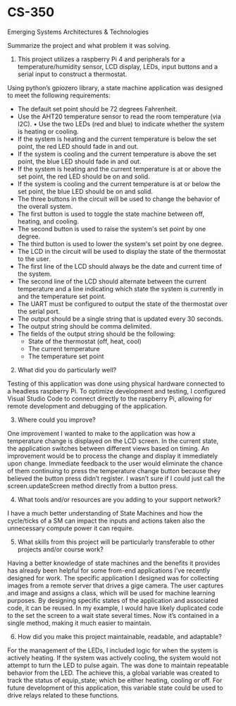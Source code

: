 # CS-350
Emerging Systems Architectures &amp; Technologies

Summarize the project and what problem it was solving.

1. This project utilizes a raspberry Pi 4 and peripherals for a temperature/humidity sensor, LCD display, LEDs, input buttons and a serial input to construct a thermostat.

Using python’s gpiozero library, a state machine application was designed to meet the following requirements:

*	The default set point should be 72 degrees Fahrenheit.
*	Use the AHT20 temperature sensor to read the room temperature (via I2C).
•	Use the two LEDs (red and blue) to indicate whether the system is heating or cooling.
*	If the system is heating and the current temperature is below the set point, the red LED should fade in and out.
*	If the system is cooling and the current temperature is above the set point, the blue LED	should fade in and out.
* If the system is heating and the current temperature is at or above the set point, the red LED should be on and solid.
* If the system is cooling and the current temperature is at or below the set point, the blue LED should be on and solid.
* The three buttons in the circuit will be used to change the behavior of the overall system.
* The first button is used to toggle the state machine between off, heating, and cooling.
* The second button is used to raise the system's set point by one degree.
* The third button is used to lower the system's set point by one degree.
* The LCD in the circuit will be used to display the state of the thermostat to the user.
* The first line of the LCD should always be the date and current time of the system.
* The second line of the LCD should alternate between the current temperature and a line indicating which state the system is currently in and the temperature set point.
* The UART must be configured to output the state of the thermostat over the serial port.
* The output should be a single string that is updated every 30 seconds.
* The output string should be comma delimited.
* The fields of the output string should be the following:
  * State of the thermostat (off, heat, cool)
  * The current temperature
  * The temperature set point

2. What did you do particularly well?

Testing of this application was done using physical hardware connected to a headless raspberry Pi. To optimize development and testing, I configured Visual Studio Code to connect directly to the raspberry Pi, allowing for remote development and debugging of the application.

3. Where could you improve?

One improvement I wanted to make to the application was how a temperature change is displayed on the LCD screen. In the current state, the application switches between different views based on timing. An improvement would be to process the change and display it immediately upon change. Immediate feedback to the user would eliminate the chance of them continuing to press the temperature change button because they believed the button press didn’t register. I wasn’t sure if I could just call the screen.updateScreen method directly from a button press. 

4. What tools and/or resources are you adding to your support network?

I have a much better understanding of State Machines and how the cycle/ticks of a SM can impact the inputs and actions taken also the unnecessary compute power it can require.

5. What skills from this project will be particularly transferable to other projects and/or course work?

Having a better knowledge of state machines and the benefits it provides has already been helpful for some from-end applications I’ve recently designed for work. The specific application I designed was for collecting images from a remote server that drives a gige camera. The user captures and image and assigns a class, which will be used for machine learning purposes. By designing specific states of the application and associated code, it can be reused. In my example, I would have likely duplicated code to the set the screen to a wait state several times. Now it’s contained in a single method, making it much easier to maintain.

6. How did you make this project maintainable, readable, and adaptable?

For the management of the LEDs, I included logic for when the system is actively heating. If the system was actively cooling, the system would not attempt to turn the LED to pulse again. The was done to maintain repeatable behavior from the LED. The achieve this, a global variable was created to track the status of equip_state; which be either heating, cooling or off. For future development of this application, this variable state could be used to drive relays related to these functions.
